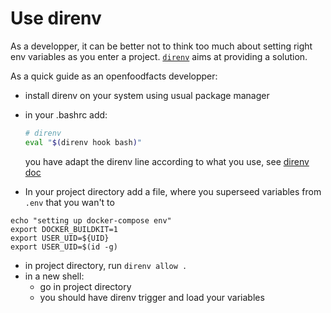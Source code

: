# Use direnv

As a developper, it can be better not to think too much about setting right env variables as you enter a project. [`direnv`](https://direnv.net/) aims at providing a solution.

As a quick guide as an openfoodfacts developper:

* install direnv on your system using usual package manager
*   in your .bashrc add:

    ```bash
    # direnv
    eval "$(direnv hook bash)"
    ```

    you have adapt the direnv line according to what you use, see [direnv doc](https://direnv.net/docs/hook.html)
* In your project directory add a file, where you superseed variables from `.env` that you wan't to

```
echo "setting up docker-compose env"
export DOCKER_BUILDKIT=1
export USER_UID=${UID}
export USER_UID=$(id -g)
```

* in project directory, run `direnv allow .`
* in a new shell:
  * go in project directory
  * you should have direnv trigger and load your variables
